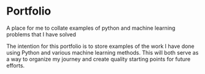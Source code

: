 # Portfolio
A place for me to collate examples of python and machine learning problems that I have solved


The intention for this portfolio is to store examples of the work I have done using Python and various machine learning methods. This will both serve as a way to organize my journey and create quality starting points for future efforts. 





